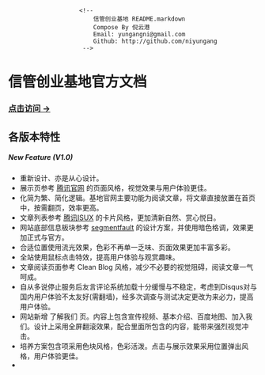						<!-- 
							信管创业基地 README.markdown
							Compose By 倪云港
							Email: yungangni@gmail.com
							Github: http://github.com/niyungang
						 -->

# 信管创业基地官方文档

### [点击访问 &rarr;](http://xgcyjd.com)

## 各版本特性

##### New Feature (V1.0)

* 重新设计、亦是从心设计。
* 展示页参考 [腾讯官网](https://www.tencent.com/zh-cn/index.html) 的页面风格，视觉效果与用户体验更佳。
* 化简为繁、简化逻辑。基地官网主要功能为阅读文章，将文章直接放置在首页中，按需翻页，效率更高。
* 文章列表参考 [腾讯ISUX](https://www.tencent.com/zh-cn/index.html) 的卡片风格，更加清新自然、赏心悦目。
* 网站底部信息板块参考 [segmentfault](https://segmentfault.com/) 的设计方案，并使用暗色格调，效果更加正式与官方。
* 合适位置使用流光效果，色彩不再单一乏味、页面效果更加丰富多彩。
* 全站使用鼠标点击特效，提高用户体验与观赏趣味。
* 文章阅读页面参考 Clean Blog 风格，减少不必要的视觉阻碍，阅读文章一气呵成。
* 自从多说停止服务后友言评论系统加载十分缓慢与不稳定，考虑到Disqus对与国内用户体验不太友好(需翻墙)，经多次调查与测试决定更改为来必力，提高用户体验。
* 网站新增 了解我们 页。内容上包含宣传视频、基本介绍、百度地图、加入我们。设计上采用全屏翻滚效果，配合里面所包含的内容，能带来强烈视觉冲击。
* 培养方案包含项采用色块风格，色彩活泼。点击与展示效果采用位置弹出风格，用户体验更佳。
* 